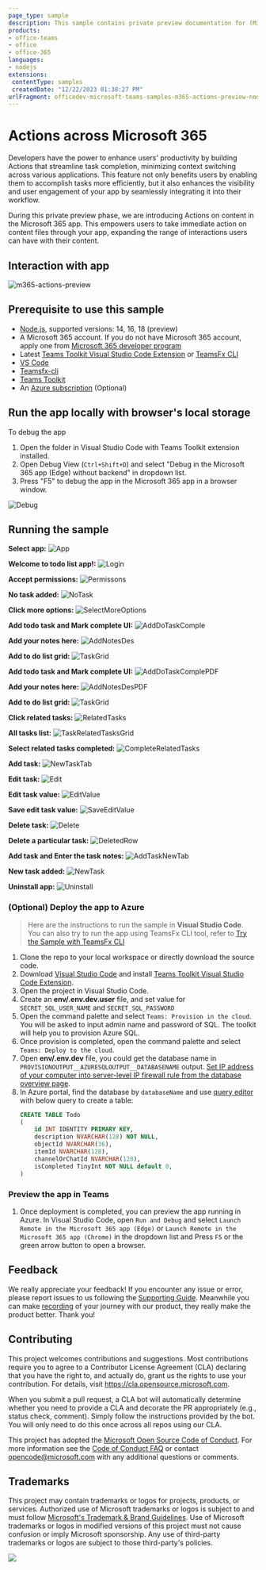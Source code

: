 ```yaml
---
page_type: sample
description: This sample contains private preview documentation for (Microsoft 365 extended Teams apps) Actions in Microsoft 365 app(microsoft365.com).
products:
- office-teams
- office
- office-365
languages:
- nodejs
extensions:
 contentType: samples
 createdDate: "12/22/2023 01:38:27 PM"
urlFragment: officedev-microsoft-teams-samples-m365-actions-preview-nodejs
---
```


# Actions across Microsoft 365

Developers have the power to enhance users' productivity by building Actions that streamline task completion, minimizing context switching across various applications. 
This feature not only benefits users by enabling them to accomplish tasks more efficiently, but it also enhances the visibility and user engagement of your app by 
seamlessly integrating it into their workflow.

During this private preview phase, we are introducing Actions on content in the Microsoft 365 app. This empowers users to take immediate action on content files through your app, expanding the range of interactions users can have with their content.

## Interaction with app

![m365-actions-preview](images/m365-actions-preview.gif)

## Prerequisite to use this sample
- [Node.js](https://nodejs.org/), supported versions: 14, 16, 18 (preview)
- A Microsoft 365 account. If you do not have Microsoft 365 account, apply one from [Microsoft 365 developer program](https://developer.microsoft.com/en-us/microsoft-365/dev-program)
- Latest [Teams Toolkit Visual Studio Code Extension](https://aka.ms/teams-toolkit) or [TeamsFx CLI](https://aka.ms/teamsfx-cli)
- [VS Code](https://code.visualstudio.com/)
- [Teamsfx-cli](https://www.npmjs.com/package/@microsoft/teamsfx-cli)
- [Teams Toolkit](https://marketplace.visualstudio.com/items?itemName=TeamsDevApp.ms-teams-vscode-extension)
- An [Azure subscription](https://azure.microsoft.com/en-us/free/) (Optional)

## Run the app locally with browser's local storage
To debug the app
1. Open the folder in Visual Studio Code with Teams Toolkit extension installed.
1. Open Debug View (`Ctrl+Shift+D`) and select "Debug in the Microsoft 365 app (Edge) without backend" in dropdown list.
1. Press "F5" to debug the app in the Microsoft 365 app in a browser window.

![Debug](images/23.Debug.png)

## Running the sample

**Select app:**
![App](images/1.SelectApp.png)

**Welcome to todo list app!:**
![Login](images/2.Login.png)

**Accept permissions:**
![Permissons](images/3.Permissons.png)

**No task added:**
![NoTask](images/4.NoTask.png)

**Click more options:**
![SelectMoreOptions](images/4.SelectMoreOptions.png)

**Add todo task and Mark complete UI:**
![AddDoTaskComple](images/5.AddDoTaskComple.png)

**Add your notes here:**
![AddNotesDes](images/6.AddNotesDes.png)

**Add to do list grid:**
![TaskGrid](images/7.TaskGrid.png)

**Add todo task and Mark complete UI:**
![AddDoTaskComplePDF](images/8.AddDoTaskComplePDF.png)

**Add your notes here:**
![AddNotesDesPDF](images/9.AddNotesDesPDF.png)

**Add to do list grid:**
![TaskGrid](images/10.TaskGrid.png)

**Click related tasks:**
![RelatedTasks](images/11.RelatedTasks.png)

**All tasks list:**
![TaskRelatedTasksGrid](images/12.TaskRelatedTasksGrid.png)

**Select related tasks completed:**
![CompleteRelatedTasks](images/13.CompleteRelatedTasks.png)

**Add task:**
![NewTaskTab](images/14.NewTaskTab.png)

**Edit task:**
![Edit](images/15.Edit.png)

**Edit task value:**
![EditValue](images/16.EditValue.png)

**Save edit task value:**
![SaveEditValue](images/17.SaveEditValue.png)

**Delete task:**
![Delete](images/18.Delete.png)

**Delete a particular task:**
![DeletedRow](images/19.DeletedRow.png)

**Add task and Enter the task notes:**
![AddTaskNewTab](images/20.AddTaskNewTab.png)

**New task added:**
![NewTask](images/21.NewTask.png)

**Uninstall app:**
![Uninstall](images/22.Uninstall.png)

### (Optional) Deploy the app to Azure

>Here are the instructions to run the sample in **Visual Studio Code**. You can also try to run the app using TeamsFx CLI tool, refer to [Try the Sample with TeamsFx CLI](cli.md)

1. Clone the repo to your local workspace or directly download the source code.
1. Download [Visual Studio Code](https://code.visualstudio.com) and install [Teams Toolkit Visual Studio Code Extension](https://aka.ms/teams-toolkit).
1. Open the project in Visual Studio Code.
1. Create an **env/.env.dev.user** file, and set value for `SECRET_SQL_USER_NAME` and `SECRET_SQL_PASSWORD`
1. Open the command palette and select `Teams: Provision in the cloud`. You will be asked to input admin name and password of SQL. The toolkit will help you to provision Azure SQL.
1. Once provision is completed, open the command palette and select `Teams: Deploy to the cloud`.
1. Open **env/.env.dev** file, you could get the database name in `PROVISIONOUTPUT__AZURESQLOUTPUT__DATABASENAME` output. [Set IP address of your computer into server-level IP firewall rule from the database overview page](https://docs.microsoft.com/en-us/azure/azure-sql/database/firewall-configure#from-the-database-overview-page).
1. In Azure portal, find the database by `databaseName` and use [query editor](https://docs.microsoft.com/en-us/azure/azure-sql/database/connect-query-portal) with below query to create a table:
    ```sql
    CREATE TABLE Todo
    (
        id INT IDENTITY PRIMARY KEY,
        description NVARCHAR(128) NOT NULL,
        objectId NVARCHAR(36),
        itemId NVARCHAR(128),
        channelOrChatId NVARCHAR(128),
        isCompleted TinyInt NOT NULL default 0,
    )
    ```

### Preview the app in Teams
1. Once deployment is completed, you can preview the app running in Azure. In Visual Studio Code, open `Run and Debug` and select `Launch Remote in the Microsoft 365 app (Edge)` or `Launch Remote in the Microsoft 365 app (Chrome)` in the dropdown list and Press `F5` or the green arrow button to open a browser.

## Feedback
We really appreciate your feedback! If you encounter any issue or error, please report issues to us following the [Supporting Guide](https://github.com/OfficeDev/TeamsFx-Samples/blob/dev/SUPPORT.md). Meanwhile you can make [recording](https://aka.ms/teamsfx-record) of your journey with our product, they really make the product better. Thank you!

## Contributing

This project welcomes contributions and suggestions.  Most contributions require you to agree to a
Contributor License Agreement (CLA) declaring that you have the right to, and actually do, grant us
the rights to use your contribution. For details, visit https://cla.opensource.microsoft.com.

When you submit a pull request, a CLA bot will automatically determine whether you need to provide
a CLA and decorate the PR appropriately (e.g., status check, comment). Simply follow the instructions
provided by the bot. You will only need to do this once across all repos using our CLA.

This project has adopted the [Microsoft Open Source Code of Conduct](https://opensource.microsoft.com/codeofconduct/).
For more information see the [Code of Conduct FAQ](https://opensource.microsoft.com/codeofconduct/faq/) or
contact [opencode@microsoft.com](mailto:opencode@microsoft.com) with any additional questions or comments.

## Trademarks

This project may contain trademarks or logos for projects, products, or services. Authorized use of Microsoft 
trademarks or logos is subject to and must follow 
[Microsoft's Trademark & Brand Guidelines](https://www.microsoft.com/en-us/legal/intellectualproperty/trademarks/usage/general).
Use of Microsoft trademarks or logos in modified versions of this project must not cause confusion or imply Microsoft sponsorship.
Any use of third-party trademarks or logos are subject to those third-party's policies.

<img src="https://pnptelemetry.azurewebsites.net/microsoft-teams-samples/samples/m365-actions-preview-nodejs" />
